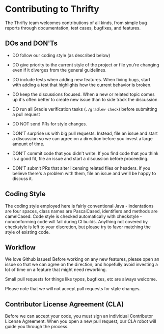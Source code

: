 Contributing to Thrifty
=======================

The Thrifty team welcomes contributions of all kinds, from simple bug reports through documentation, test cases,
bugfixes, and features.

DOs and DON'Ts
--------------

* DO follow our coding style (as described below)
* DO give priority to the current style of the project or file you're changing even if it diverges from the general guidelines.
* DO include tests when adding new features. When fixing bugs, start with adding a test that highlights how the current behavior is broken.
* DO keep the discussions focused. When a new or related topic comes up it's often better to create new issue than to side track the discussion.
* DO run all Gradle verification tasks (`./gradlew check`) before submitting a pull request

* DO NOT send PRs for style changes.
* DON'T surprise us with big pull requests. Instead, file an issue and start a discussion so we can agree on a direction before you invest a large amount of time.
* DON'T commit code that you didn't write. If you find code that you think is a good fit, file an issue and start a discussion before proceeding.
* DON'T submit PRs that alter licensing related files or headers. If you believe there's a problem with them, file an issue and we'll be happy to discuss it.


Coding Style
------------

The coding style employed here is fairly conventional Java - indentations are four spaces, class
names are PascalCased, identifiers and methods are camelCased.  Code style is checked automatically
with checkstyle - nonconforming code will fail during CI builds.  Anything not covered by checkstyle
is left to your discretion, but please try to favor matching the style of existing code.

Workflow
--------

We love Github issues!  Before working on any new features, please open an issue so that we can agree on the
direction, and hopefully avoid investing a lot of time on a feature that might need reworking.

Small pull requests for things like typos, bugfixes, etc are always welcome.

Please note that we will not accept pull requests for style changes.


Contributor License Agreement (CLA)
-----------------------------------

Before we can accept your code, you must sign an individual Contributor License Agreement.  When you
open a new pull request, our CLA robot will guide you through the process.